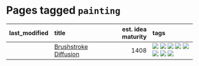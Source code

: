 # Pages tagged `painting`

|last_modified|title|est. idea maturity|tags
|:---|:---|---:|:---|
||[Brushstroke Diffusion](../brushstroke-diffusion.md)|1408|[![](https://img.shields.io/badge/tag-artisticstyletransfer-95bed6)](../tags/artisticstyletransfer.md) [![](https://img.shields.io/badge/tag-creativity-1743a)](../tags/creativity.md) [![](https://img.shields.io/badge/tag-deepgenerativemodeling-c92725)](../tags/deepgenerativemodeling.md) [![](https://img.shields.io/badge/tag-experimental-da139a)](../tags/experimental.md) [![](https://img.shields.io/badge/tag-imageprocessing-43d799)](../tags/imageprocessing.md) [![](https://img.shields.io/badge/tag-modeltraining-d548d8)](../tags/modeltraining.md) [![](https://img.shields.io/badge/tag-painting-98b52b)](../tags/painting.md) [![](https://img.shields.io/badge/tag-wip-f53bfe)](../tags/wip.md)|